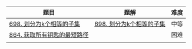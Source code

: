 | 题目                                                         | 题解                                                         | 难度 |
| ------------------------------------------------------------ | ------------------------------------------------------------ | ---- |
| [698. 划分为k个相等的子集](https://leetcode.cn/problems/partition-to-k-equal-sum-subsets/) | [698. 划分为k个相等的子集](https://github.com/ZonzeeLi/LeetCode/blob/master/index/691-700/698.%20%E5%88%92%E5%88%86%E4%B8%BAk%E4%B8%AA%E7%9B%B8%E7%AD%89%E7%9A%84%E5%AD%90%E9%9B%86.md) | 中等 |
| [864. 获取所有钥匙的最短路径](https://leetcode.cn/problems/shortest-path-to-get-all-keys/) |                                                              | 困难 |
|                                                              |                                                              |      |

